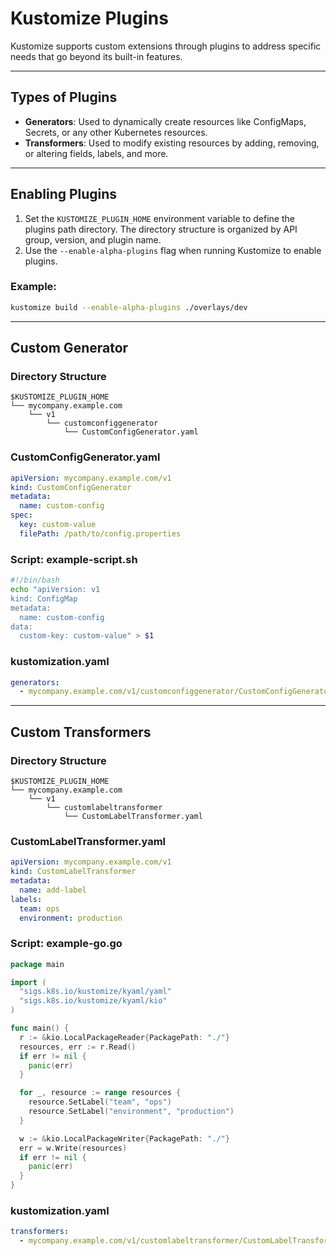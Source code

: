 # Kustomize Plugins

Kustomize supports custom extensions through plugins to address specific needs that go beyond its built-in features.

---

## Types of Plugins

- **Generators**: Used to dynamically create resources like ConfigMaps, Secrets, or any other Kubernetes resources.
- **Transformers**: Used to modify existing resources by adding, removing, or altering fields, labels, and more.

---

## Enabling Plugins

1. Set the `KUSTOMIZE_PLUGIN_HOME` environment variable to define the plugins path directory. The directory structure is organized by API group, version, and plugin name.
2. Use the `--enable-alpha-plugins` flag when running Kustomize to enable plugins.

### Example:
```bash
kustomize build --enable-alpha-plugins ./overlays/dev
```

---

## Custom Generator

### Directory Structure
```plaintext
$KUSTOMIZE_PLUGIN_HOME
└── mycompany.example.com
    └── v1
        └── customconfiggenerator
            └── CustomConfigGenerator.yaml
```

### CustomConfigGenerator.yaml
```yaml
apiVersion: mycompany.example.com/v1
kind: CustomConfigGenerator
metadata:
  name: custom-config
spec:
  key: custom-value
  filePath: /path/to/config.properties
```

### Script: example-script.sh
```bash
#!/bin/bash
echo "apiVersion: v1
kind: ConfigMap
metadata:
  name: custom-config
data:
  custom-key: custom-value" > $1
```

### kustomization.yaml
```yaml
generators:
  - mycompany.example.com/v1/customconfiggenerator/CustomConfigGenerator.yaml
```

---

## Custom Transformers

### Directory Structure
```plaintext
$KUSTOMIZE_PLUGIN_HOME
└── mycompany.example.com
    └── v1
        └── customlabeltransformer
            └── CustomLabelTransformer.yaml
```

### CustomLabelTransformer.yaml
```yaml
apiVersion: mycompany.example.com/v1
kind: CustomLabelTransformer
metadata:
  name: add-label
labels:
  team: ops
  environment: production
```

### Script: example-go.go
```go
package main

import (
  "sigs.k8s.io/kustomize/kyaml/yaml"
  "sigs.k8s.io/kustomize/kyaml/kio"
)

func main() {
  r := &kio.LocalPackageReader{PackagePath: "./"}
  resources, err := r.Read()
  if err != nil {
    panic(err)
  }

  for _, resource := range resources {
    resource.SetLabel("team", "ops")
    resource.SetLabel("environment", "production")
  }

  w := &kio.LocalPackageWriter{PackagePath: "./"}
  err = w.Write(resources)
  if err != nil {
    panic(err)
  }
}
```

### kustomization.yaml
```yaml
transformers:
  - mycompany.example.com/v1/customlabeltransformer/CustomLabelTransformer.yaml
```
